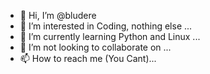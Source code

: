 - 👋 Hi, I’m @bludere
- 👀 I’m interested in Coding, nothing else ...
- 🌱 I’m currently learning Python and Linux ...
- 💞️ I’m not looking to collaborate on ...
- 📫 How to reach me (You Cant)...

<!---
bludere/bludere is a ✨ special ✨ repository because its `README.md` (this file) appears on your GitHub profile.
You can click the Preview link to take a look at your changes.
--->
